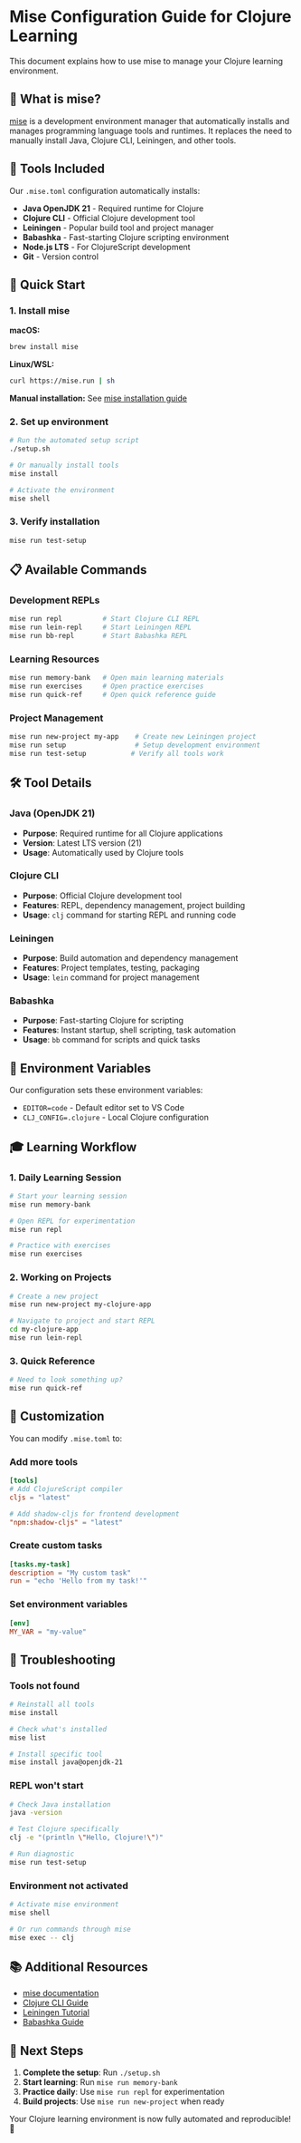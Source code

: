 # Mise Configuration Guide for Clojure Learning

This document explains how to use mise to manage your Clojure learning environment.

## 🎯 What is mise?

[mise](https://mise.jdx.dev/) is a development environment manager that automatically installs and manages programming language tools and runtimes. It replaces the need to manually install Java, Clojure CLI, Leiningen, and other tools.

## 🔧 Tools Included

Our `.mise.toml` configuration automatically installs:

- **Java OpenJDK 21** - Required runtime for Clojure
- **Clojure CLI** - Official Clojure development tool
- **Leiningen** - Popular build tool and project manager
- **Babashka** - Fast-starting Clojure scripting environment
- **Node.js LTS** - For ClojureScript development
- **Git** - Version control

## 🚀 Quick Start

### 1. Install mise

**macOS:**
```bash
brew install mise
```

**Linux/WSL:**
```bash
curl https://mise.run | sh
```

**Manual installation:** See [mise installation guide](https://mise.jdx.dev/getting-started.html)

### 2. Set up environment

```bash
# Run the automated setup script
./setup.sh

# Or manually install tools
mise install

# Activate the environment
mise shell
```

### 3. Verify installation

```bash
mise run test-setup
```

## 📋 Available Commands

### Development REPLs
```bash
mise run repl          # Start Clojure CLI REPL
mise run lein-repl     # Start Leiningen REPL
mise run bb-repl       # Start Babashka REPL
```

### Learning Resources
```bash
mise run memory-bank   # Open main learning materials
mise run exercises     # Open practice exercises
mise run quick-ref     # Open quick reference guide
```

### Project Management
```bash
mise run new-project my-app    # Create new Leiningen project
mise run setup                 # Setup development environment
mise run test-setup           # Verify all tools work
```

## 🛠 Tool Details

### Java (OpenJDK 21)
- **Purpose**: Required runtime for all Clojure applications
- **Version**: Latest LTS version (21)
- **Usage**: Automatically used by Clojure tools

### Clojure CLI
- **Purpose**: Official Clojure development tool
- **Features**: REPL, dependency management, project building
- **Usage**: `clj` command for starting REPL and running code

### Leiningen
- **Purpose**: Build automation and dependency management
- **Features**: Project templates, testing, packaging
- **Usage**: `lein` command for project management

### Babashka
- **Purpose**: Fast-starting Clojure for scripting
- **Features**: Instant startup, shell scripting, task automation
- **Usage**: `bb` command for scripts and quick tasks

## 📝 Environment Variables

Our configuration sets these environment variables:

- `EDITOR=code` - Default editor set to VS Code
- `CLJ_CONFIG=.clojure` - Local Clojure configuration

## 🎓 Learning Workflow

### 1. Daily Learning Session
```bash
# Start your learning session
mise run memory-bank

# Open REPL for experimentation
mise run repl

# Practice with exercises
mise run exercises
```

### 2. Working on Projects
```bash
# Create a new project
mise run new-project my-clojure-app

# Navigate to project and start REPL
cd my-clojure-app
mise run lein-repl
```

### 3. Quick Reference
```bash
# Need to look something up?
mise run quick-ref
```

## 🔧 Customization

You can modify `.mise.toml` to:

### Add more tools
```toml
[tools]
# Add ClojureScript compiler
cljs = "latest"

# Add shadow-cljs for frontend development
"npm:shadow-cljs" = "latest"
```

### Create custom tasks
```toml
[tasks.my-task]
description = "My custom task"
run = "echo 'Hello from my task!'"
```

### Set environment variables
```toml
[env]
MY_VAR = "my-value"
```

## 🐛 Troubleshooting

### Tools not found
```bash
# Reinstall all tools
mise install

# Check what's installed
mise list

# Install specific tool
mise install java@openjdk-21
```

### REPL won't start
```bash
# Check Java installation
java -version

# Test Clojure specifically
clj -e "(println \"Hello, Clojure!\")"

# Run diagnostic
mise run test-setup
```

### Environment not activated
```bash
# Activate mise environment
mise shell

# Or run commands through mise
mise exec -- clj
```

## 📚 Additional Resources

- [mise documentation](https://mise.jdx.dev/)
- [Clojure CLI Guide](https://clojure.org/guides/getting_started)
- [Leiningen Tutorial](https://leiningen.org/tutorial.html)
- [Babashka Guide](https://github.com/babashka/babashka)

## 🎯 Next Steps

1. **Complete the setup**: Run `./setup.sh`
2. **Start learning**: Run `mise run memory-bank`
3. **Practice daily**: Use `mise run repl` for experimentation
4. **Build projects**: Use `mise run new-project` when ready

Your Clojure learning environment is now fully automated and reproducible! 🎉

